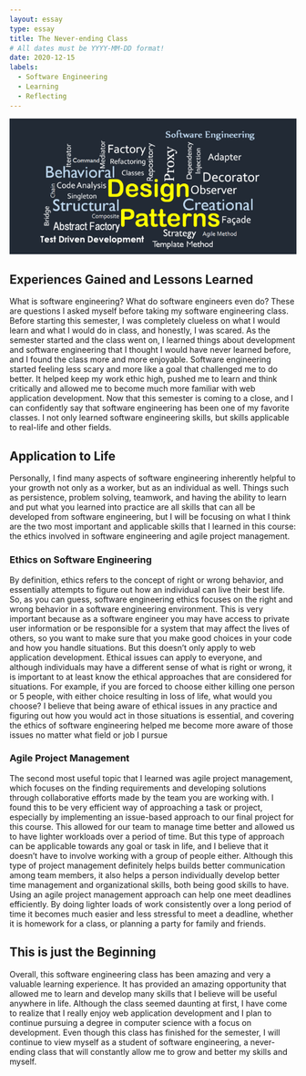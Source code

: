 ```yaml
---
layout: essay
type: essay
title: The Never-ending Class 
# All dates must be YYYY-MM-DD format!
date: 2020-12-15
labels:
  - Software Engineering 
  - Learning
  - Reflecting
---
```


<img class="ui large right floated image" src="../images/design-patterns.png">

## Experiences Gained and Lessons Learned
What is software engineering? What do software engineers even do? These are questions I asked myself before taking my software engineering class. Before starting this semester, I was completely clueless on what I would learn and what I would do in class, and honestly, I was scared. As the semester started and the class went on, I learned things about development and software engineering that I thought I would have never learned before, and I found the class more and more enjoyable. Software engineering started feeling less scary and more like a goal that challenged me to do better. It helped keep my work ethic high, pushed me to learn and think critically and allowed me to become much more familiar with web application development. Now that this semester is coming to a close, and I can confidently say that software engineering has been one of my favorite classes. I not only learned software engineering skills, but skills applicable to real-life and other fields.

## Application to Life
Personally, I find many aspects of software engineering inherently helpful to your growth not only as a worker, but as an individual as well. Things such as persistence, problem solving, teamwork, and having the ability to learn and put what you learned into practice are all skills that can all be developed from software engineering, but I will be focusing on what I think are the two most important and applicable skills that I learned in this course: the ethics involved in software engineering and agile project management. 

### Ethics on Software Engineering
By definition, ethics refers to the concept of right or wrong behavior, and essentially attempts to figure out how an individual can live their best life. So, as you can guess, software engineering ethics focuses on the right and wrong behavior in a software engineering environment. This is very important because as a software engineer you may have access to private user information or be responsible for a system that may affect the lives of others, so you want to make sure that you make good choices in your code and how you handle situations. But this doesn’t only apply to web application development. Ethical issues can apply to everyone, and although individuals may have a different sense of what is right or wrong, it is important to at least know the ethical approaches that are considered for situations. For example, if you are forced to choose either killing one person or 5 people, with either choice resulting in loss of life, what would you choose? I believe that being aware of ethical issues in any practice and figuring out how you would act in those situations is essential, and covering the ethics of software engineering helped me become more aware of those issues no matter what field or job I pursue

### Agile Project Management
The second most useful topic that I learned was agile project management, which focuses on the finding requirements and developing solutions through collaborative efforts made by the team you are working with. I found this to be very efficient way of approaching a task or project, especially by implementing an issue-based approach to our final project for this course. This allowed for our team to manage time better and allowed us to have lighter workloads over a period of time. But this type of approach can be applicable towards any goal or task in life, and I believe that it doesn’t have to involve working with a group of people either. Although this type of project management definitely helps builds better communication among team members, it also helps a person individually develop better time management and organizational skills, both being good skills to have. Using an agile project management approach can help one meet deadlines efficiently. By doing lighter loads of work consistently over a long period of time it becomes much easier and less stressful to meet a deadline, whether it is homework for a class, or planning a party for family and friends.

## This is just the Beginning
Overall, this software engineering class has been amazing and very a valuable learning experience. It has provided an amazing opportunity that allowed me to learn and develop many skills that I believe will be useful anywhere in life. Although the class seemed daunting at first, I have come to realize that I really enjoy web application development and I plan to continue pursuing a degree in computer science with a focus on development. Even though this class has finished for the semester, I will continue to view myself as a student of software engineering, a never-ending class that will constantly allow me to grow and better my skills and myself.
